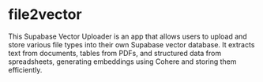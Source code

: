 # file2vector
This Supabase Vector Uploader is an app that allows users to upload and store various file types into their own Supabase vector database. It extracts text from documents, tables from PDFs, and structured data from spreadsheets, generating embeddings using Cohere and storing them efficiently.
